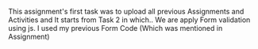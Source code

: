 This assignment's first task was to upload all previous Assignments and Activities and It starts from Task 2 in which..
We are apply Form validation using js. I used my previous Form Code (Which was mentioned in Assignment)
